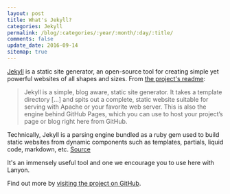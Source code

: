 ```yaml
---
layout: post
title: What's Jekyll?
categories: Jekyll
permalink: /blog/:categories/:year/:month/:day/:title/
comments: false
update_date: 2016-09-14
sitemap: true
---
```


[Jekyll](http://jekyllrb.com) is a static site generator, an open-source tool for creating simple yet powerful websites of all shapes and sizes. From [the project's readme](https://github.com/mojombo/jekyll/blob/master/README.markdown):

  > Jekyll is a simple, blog aware, static site generator. It takes a template directory [...] and spits out a complete, static website suitable for serving with Apache or your favorite web server. This is also the engine behind GitHub Pages, which you can use to host your project’s page or blog right here from GitHub.

Technically, Jekyll is a parsing engine bundled as a ruby gem used to build static websites from dynamic components such as templates, partials, liquid code, markdown, etc. [Source](http://jekyllbootstrap.com/lessons/jekyll-introduction.html)

It's an immensely useful tool and one we encourage you to use here with Lanyon.

Find out more by [visiting the project on GitHub](https://github.com/mojombo/jekyll).
